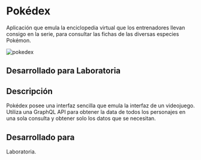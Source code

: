 # Pokédex
Aplicación que emula la enciclopedia virtual que los entrenadores llevan consigo en la serie, para consultar las fichas de las diversas especies Pokémon. 

 ![pokedex](https://user-images.githubusercontent.com/32860789/38184249-154e1c4a-360c-11e8-92da-256e256165ea.png)
 
## Desarrollado para Laboratoria

## Descripción
Pokédex posee una interfaz sencilla que emula la interfaz de un videojuego. Utiliza una GraphQL API para obtener la data de todos los personajes en una sola consulta y obtener solo los datos que se necesitan.

## Desarrollado para
Laboratoria.
